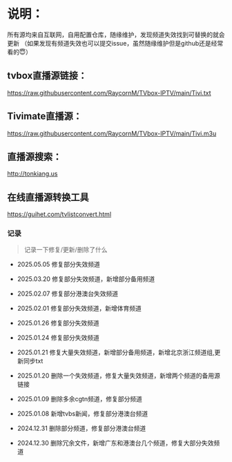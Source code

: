 # 说明：
所有源均来自互联网，自用配置仓库，随缘维护，发现频道失效找到可替换的就会更新
（如果发现有频道失效也可以提交issue，虽然随缘维护但是github还是经常看的😇）

## tvbox直播源链接：

https://raw.githubusercontent.com/RaycornM/TVbox-IPTV/main/Tivi.txt

## Tivimate直播源：

https://raw.githubusercontent.com/RaycornM/TVbox-IPTV/main/Tivi.m3u

## 直播源搜索：

http://tonkiang.us

## 在线直播源转换工具

https://guihet.com/tvlistconvert.html

### 记录
>记录一下修复/更新/删除了什么
* 2025.05.05
修复部分失效频道

* 2025.03.20
修复部分失效频道，新增部分备用频道

* 2025.02.07
修复部分港澳台失效频道

* 2025.02.01
修复部分失效频道，新增体育频道

* 2025.01.26
修复部分失效频道

* 2025.01.24
修复部分失效频道

* 2025.01.21
修复大量失效频道，新增部分备用频道，新增北京浙江频道组,更新同步txt

* 2025.01.20
删除一个失效频道，修复大量失效频道，新增两个频道的备用源链接

* 2025.01.09
删除多余cgtn频道，修复部分频道

* 2025.01.08
新增tvbs新闻，修复部分港澳台频道

* 2024.12.31
删除部分频道，修复部分港澳台频道

* 2024.12.30
删除冗余文件，新增广东和港澳台几个频道，修复大部分失效频道
